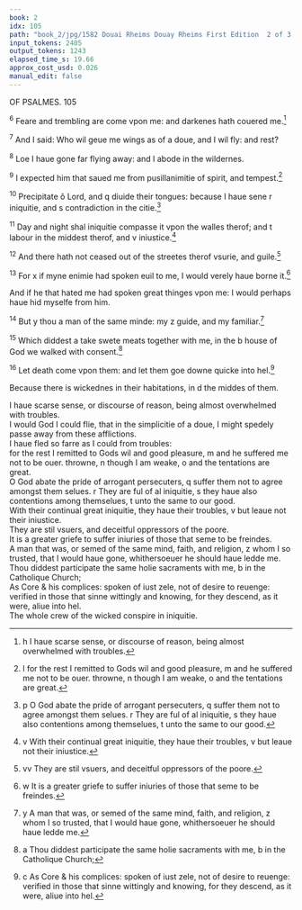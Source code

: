 ```yaml
---
book: 2
idx: 105
path: "book_2/jpg/1582 Douai Rheims Douay Rheims First Edition  2 of 3 1610 Old Testament.pdf-105.jpg"
input_tokens: 2405
output_tokens: 1243
elapsed_time_s: 19.66
approx_cost_usd: 0.026
manual_edit: false
---
```

OF PSALMES. 105

<sup>6</sup> Feare and trembling are come vpon me: and darkenes hath couered me.[^1]

<sup>7</sup> And I said: Who wil geue me wings as of a doue, and I wil fly: and rest?

<sup>8</sup> Loe I haue gone far flying away: and I abode in the wildernes.

<sup>9</sup> I expected him that saued me from pusillanimitie of spirit, and tempest.[^2]

<sup>10</sup> Precipitate ô Lord, and q diuide their tongues: because I haue sene r iniquitie, and s contradiction in the citie.[^3]

<sup>11</sup> Day and night shal iniquitie compasse it vpon the walles therof; and t labour in the middest therof, and v iniustice.[^4]

<sup>12</sup> And there hath not ceased out of the streetes therof vsurie, and guile.[^5]

<sup>13</sup> For x if myne enimie had spoken euil to me, I would verely haue borne it.[^6]

And if he that hated me had spoken great thinges vpon me: I would perhaps haue hid myselfe from him.

<sup>14</sup> But y thou a man of the same minde: my z guide, and my familiar.[^7]

<sup>15</sup> Which diddest a take swete meats together with me, in the b house of God we walked with consent.[^8]

<sup>16</sup> Let death come vpon them: and let them goe downe quicke into hel.[^9]

Because there is wickednes in their habitations, in d the middes of them.

<aside>I haue scarse sense, or discourse of reason, being almost overwhelmed with troubles.</aside>

<aside>I would God I could flie, that in the simplicitie of a doue, I might spedely passe away from these afflictions.</aside>

<aside>I haue fled so farre as I could from troubles:</aside>

<aside>for the rest I remitted to Gods wil and good pleasure, m and he suffered me not to be ouer. throwne, n though I am weake, o and the tentations are great.</aside>

<aside>O God abate the pride of arrogant persecuters, q suffer them not to agree amongst them selues. r They are ful of al iniquitie, s they haue also contentions among themselues, t unto the same to our good.</aside>

<aside>With their continual great iniquitie, they haue their troubles, v but leaue not their iniustice.</aside>

<aside>They are stil vsuers, and deceitful oppressors of the poore.</aside>

<aside>It is a greater griefe to suffer iniuries of those that seme to be freindes.</aside>

<aside>A man that was, or semed of the same mind, faith, and religion, z whom I so trusted, that I would haue gone, whithersoeuer he should haue ledde me.</aside>

<aside>Thou diddest participate the same holie sacraments with me, b in the Catholique Church;</aside>

<aside>As Core & his complices: spoken of iust zele, not of desire to reuenge: verified in those that sinne wittingly and knowing, for they descend, as it were, aliue into hel.</aside>

<aside>The whole crew of the wicked conspire in iniquitie.</aside>

[^1]: h I haue scarse sense, or discourse of reason, being almost overwhelmed with troubles.

[^2]: l for the rest I remitted to Gods wil and good pleasure, m and he suffered me not to be ouer. throwne, n though I am weake, o and the tentations are great.

[^3]: p O God abate the pride of arrogant persecuters, q suffer them not to agree amongst them selues. r They are ful of al iniquitie, s they haue also contentions among themselues, t unto the same to our good.

[^4]: v With their continual great iniquitie, they haue their troubles, v but leaue not their iniustice.

[^5]: vv They are stil vsuers, and deceitful oppressors of the poore.

[^6]: w It is a greater griefe to suffer iniuries of those that seme to be freindes.

[^7]: y A man that was, or semed of the same mind, faith, and religion, z whom I so trusted, that I would haue gone, whithersoeuer he should haue ledde me.

[^8]: a Thou diddest participate the same holie sacraments with me, b in the Catholique Church;

[^9]: c As Core & his complices: spoken of iust zele, not of desire to reuenge: verified in those that sinne wittingly and knowing, for they descend, as it were, aliue into hel.